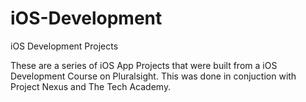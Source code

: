 # iOS-Development
 iOS Development Projects

These are a series of iOS App Projects that were built from a iOS Development
Course on Pluralsight.  This was done in conjuction with Project Nexus and The Tech Academy.
